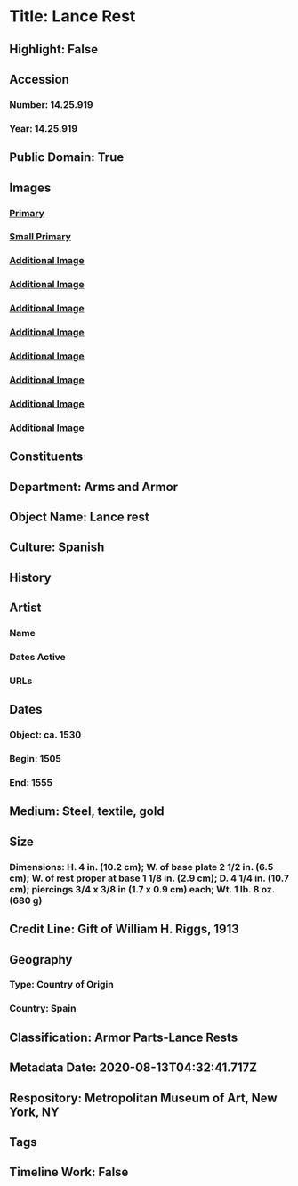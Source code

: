 # Title: Lance Rest
## Highlight: False
## Accession
### Number: 14.25.919
### Year: 14.25.919
## Public Domain: True
## Images
### [Primary](https://images.metmuseum.org/CRDImages/aa/original/DP-18303-001.jpg)
### [Small Primary](https://images.metmuseum.org/CRDImages/aa/web-large/DP-18303-001.jpg)
### [Additional Image](https://images.metmuseum.org/CRDImages/aa/original/DP-18303-002.jpg)
### [Additional Image](https://images.metmuseum.org/CRDImages/aa/original/sfsb14.25.919_001.jpg)
### [Additional Image](https://images.metmuseum.org/CRDImages/aa/original/sfsb14.25.919_002.jpg)
### [Additional Image](https://images.metmuseum.org/CRDImages/aa/original/sfsb14.25.919_003.jpg)
### [Additional Image](https://images.metmuseum.org/CRDImages/aa/original/sfsb14.25.919_004.jpg)
### [Additional Image](https://images.metmuseum.org/CRDImages/aa/original/sfsb14.25.919_005.jpg)
### [Additional Image](https://images.metmuseum.org/CRDImages/aa/original/sfsb14.25.919_006.jpg)
### [Additional Image](https://images.metmuseum.org/CRDImages/aa/original/sfsb14.25.919_007.jpg)
## Constituents
## Department: Arms and Armor
## Object Name: Lance rest
## Culture: Spanish
## History
## Artist
### Name
### Dates Active
### URLs
## Dates
### Object: ca. 1530
### Begin: 1505
### End: 1555
## Medium: Steel, textile, gold
## Size
### Dimensions: H. 4 in. (10.2 cm); W. of base plate 2 1/2 in. (6.5 cm); W. of rest proper at base 1 1/8 in. (2.9 cm); D. 4 1/4 in. (10.7 cm); piercings 3/4 x 3/8 in (1.7 x 0.9 cm) each; Wt. 1 lb. 8 oz. (680 g)
## Credit Line: Gift of William H. Riggs, 1913
## Geography
### Type: Country of Origin
### Country: Spain
## Classification: Armor Parts-Lance Rests
## Metadata Date: 2020-08-13T04:32:41.717Z
## Respository: Metropolitan Museum of Art, New York, NY
## Tags
## Timeline Work: False